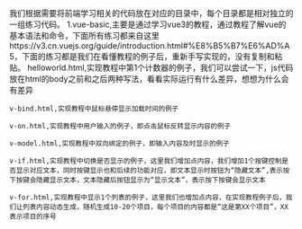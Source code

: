 我们根据需要将前端学习相关的代码放在对应的目录中，每个目录都是相对独立的一组练习代码。
1.vue-basic,主要是通过学习vue3的教程，通过教程了解vue的基本语法和命令，下面所有练习都来自这里https://v3.cn.vuejs.org/guide/introduction.html#%E8%B5%B7%E6%AD%A5，下面的练习都是我们在看懂教程的例子后，重新手写实现的，没有复制和粘贴。
    helloworld.html,实现教程中第1个计数器的例子，我们可以尝试一下，js代码放在html的body之前和之后两种写法，看看实际运行有什么差异，想想为什么会有差异

    v-bind.html,实现教程中鼠标悬停显示加载时间的例子

    v-on.html,实现教程中用户输入的例子，即点击鼠标反转显示内容的例子

    v-model.html,实现教程中双向绑定的例子，即输入内容及时显示的例子

    v-if.html,实现教程中切换是否显示的例子，这里我们增加点内容，我们增加1个按键控制是否显示对应文本，同时按键显示也和后续的功能对应，即文本显示时按钮为“隐藏文本”,表示按下按键会隐藏显示文本，文本隐藏后按钮显示为“显示文本”，表示按下按键会显示文本

    v-for.html,实现教程中显示1个列表的例子，这里我们也增加点内容，在实现教程例子后，我们让列表内容动态生成，随机生成10-20个项目，每个项目的内容都是“这是第XX个项目”，XX表示项目的序号


